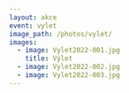 ```yaml
---
layout: akce
event: vylet
image_path: /photos/vylet/
images:
  - image: Vylet2022-001.jpg
    title: Výlet
  - image: Vylet2022-002.jpg
  - image: Vylet2022-003.jpg
---
```

